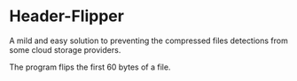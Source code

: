 # Header-Flipper
A mild and easy solution to preventing the compressed files detections from some cloud storage providers.

The program flips the first 60 bytes of a file.

